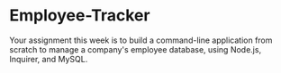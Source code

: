 # Employee-Tracker
Your assignment this week is to build a command-line application from scratch to manage a company's employee database, using Node.js, Inquirer, and MySQL.
